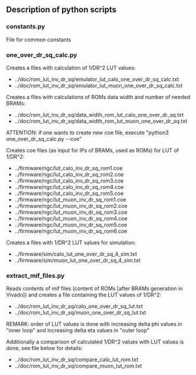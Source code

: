 ## Description of python scripts

### constants.py

File for common constants

### one_over_dr_sq_calc.py

Creates a files with calculation of 1/DR^2 LUT values:
- ../doc/rom_lut_inv_dr_sq/emulator_lut_calo_one_over_dr_sq_calc.txt
- ../doc/rom_lut_inv_dr_sq/emulator_lut_muon_one_over_dr_sq_calc.txt

Creates a files with calculations of ROMs data width and number of needed BRAMs:
- ../doc/rom_lut_inv_dr_sq/data_width_rom_lut_calo_one_over_dr_sq.txt
- ../doc/rom_lut_inv_dr_sq/data_width_rom_lut_muon_one_over_dr_sq.txt

ATTENTION: if one wants to create new coe file, execute "python3 one_over_dr_sq_calc.py --coe"

Creates coe files (as input for IPs of BRAMs, used as ROMs) for LUT of 1/DR^2:
- ../firmware/ngc/lut_calo_inv_dr_sq_rom1.coe
- ../firmware/ngc/lut_calo_inv_dr_sq_rom2.coe
- ../firmware/ngc/lut_calo_inv_dr_sq_rom3.coe
- ../firmware/ngc/lut_calo_inv_dr_sq_rom4.coe
- ../firmware/ngc/lut_calo_inv_dr_sq_rom5.coe
- ../firmware/ngc/lut_muon_inv_dr_sq_rom1.coe
- ../firmware/ngc/lut_muon_inv_dr_sq_rom2.coe
- ../firmware/ngc/lut_muon_inv_dr_sq_rom3.coe
- ../firmware/ngc/lut_muon_inv_dr_sq_rom4.coe
- ../firmware/ngc/lut_muon_inv_dr_sq_rom5.coe
- ../firmware/ngc/lut_muon_inv_dr_sq_rom6.coe

Creates a files with 1/DR^2 LUT values for simulation:
- ../firmware/sim/calo_lut_one_over_dr_sq_4_sim.txt
- ../firmware/sim/muon_lut_one_over_dr_sq_4_sim.txt

### extract_mif_files.py

Reads contents of mif files (content of ROMs [after BRAMs generation in Vivado]) and creates a file containing
the LUT values of 1/DR^2:
- ../doc/rom_lut_inv_dr_sq/calo_one_over_dr_sq_lut.txt
- ../doc/rom_lut_inv_dr_sq/muon_one_over_dr_sq_lut.txt

REMARK: order of LUT values is done with increasing delta phi values in "inner loop" and increasing delta eta values in "outer loop"

Additionally a comparison of calculated 1/DR^2 values with LUT values is done, see file below for details:
- ../doc/rom_lut_inv_dr_sq/compare_calo_lut_rom.txt
- ../doc/rom_lut_inv_dr_sq/compare_muon_lut_rom.txt


